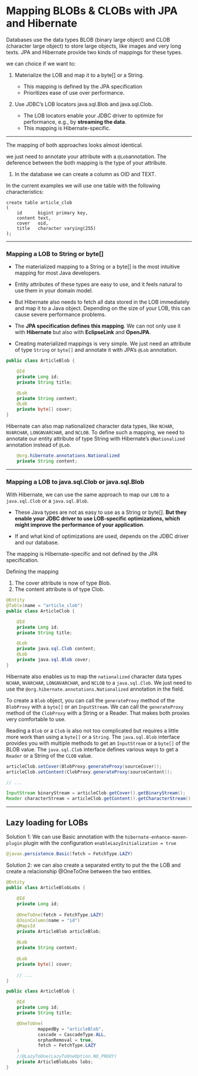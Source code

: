 # Mapping BLOBs & CLOBs with JPA and Hibernate

Databases use the data types BLOB (binary large object) and CLOB (character large object) to store large objects, like images and very long texts. JPA and Hibernate provide two kinds of mappings for these types.


we can choice if we want to:

1. Materialize the LOB and map it to a byte[] or a String. 

    - This mapping is defined by the JPA specification 
    - Prioritizes ease of use over performance.


2. Use JDBC’s LOB locators java.sql.Blob and java.sql.Clob. 

   - The LOB locators enable your JDBC driver to optimize for performance, e.g., by **streaming the data**. 
   - This mapping is Hibernate-specific.

---

The mapping of both approaches looks almost identical. 

we just need to annotate your attribute with a `@Lob`annotation.
The deference between the both mapping is the type of your attribute. 

1. In the database we can create a column as OID and TEXT.

In the current examples we will use one table with the following characteristics:

```
create table article_clob
(
    id      bigint primary key,
    content text,
    cover   oid,
    title   character varying(255)
);
```

--- 

### Mapping a LOB to String or byte[]

- The materialized mapping to a String or a byte[] is the most intuitive mapping for most Java developers. 

- Entity attributes of these types are easy to use, and it feels natural to use them in your domain model.

- But Hibernate also needs to fetch all data stored in the LOB immediately and map it to a Java object. Depending on the size of your LOB, this can cause severe performance problems.

- The **JPA specification defines this mapping**. We can not only use it with **Hibernate** but also with **EclipseLink** and **OpenJPA**.

- Creating materialized mappings is very simple. We just need an attribute of type `String` or `byte[]` and annotate it with JPA’s `@Lob` annotation.

```java
public class ArticleBlob {

    @Id
    private Long id;
    private String title;

    @Lob
    private String content;
    @Lob
    private byte[] cover;
}
```

Hibernate can also map nationalized character data types, like `NCHAR`, `NVARCHAR`, `LONGNVARCHAR`, and `NCLOB`. 
To define such a mapping, we need to annotate our entity attribute of type String with Hibernate’s `@Nationalized` annotation instead of `@Lob`.

```java
    @org.hibernate.annotations.Nationalized
    private String content;
```

---

### Mapping a LOB to java.sql.Clob or java.sql.Blob

With Hibernate, we can use the same approach to map our `LOB` to a `java.sql.Clob` or a `java.sql.Blob`. 

- These Java types are not as easy to use as a String or byte[]. **But they enable your JDBC driver to use LOB-specific optimizations, which might improve the performance of your application**. 

- If and what kind of optimizations are used, depends on the JDBC driver and our database.

The mapping is Hibernate-specific and not defined by the JPA specification.

Defining the mapping

1. The cover attribute is now of type Blob.
2. The content attribute is of type Clob.

```java
@Entity
@Table(name = "article_clob")
public class ArticleClob {

    @Id
    private Long id;
    private String title;

    @Lob
    private java.sql.Clob content;
    @Lob
    private java.sql.Blob cover;
}
```


Hibernate also enables us to map the `nationalized` character data types `NCHAR`, `NVARCHAR`, `LONGNVARCHAR`, and `NCLOB` to a `java.sql.Clob`. 
We just need to use the `@org.hibernate.annotations.Nationalized` annotation in the field.

To create a `Blob` object, you can call the `generateProxy` method of the `BlobProxy` with a `byte[]` or an `InputStream`. 
We can call the `generateProxy` method of the `ClobProxy` with a String or a Reader. That makes both proxies very comfortable to use.

Reading a `Blob` or a `Clob` is also not too complicated but requires a little more work than using a `byte[]` or a `String`. 
The `java.sql.Blob` interface provides you with multiple methods to get an `InputStream` or a `byte[]` of the BLOB value. 
The `java.sql.Clob` interface defines various ways to get a `Reader` or a String of the `CLOB` value.

```java
articleClob.setCover(BlobProxy.generateProxy(sourceCover));
articleClob.setContent(ClobProxy.generateProxy(sourceContent));

// ...

InputStream binaryStream = articleClob.getCover().getBinaryStream();
Reader characterStream = articleClob.getContent().getCharacterStream();
```
---

## Lazy loading for LOBs

Solution 1: We can use Basic annotation with the `hibernate-enhance-maven-plugin` plugin with the configuration `enableLazyInitialization = true`

```java
@javax.persistence.Basic(fetch = FetchType.LAZY)
```

Solution 2: we can also create a separated entity to put the the LOB and create a relacionship @OneToOne between the two entities.

```java
@Entity
public class ArticleBlobLobs {
 
    @Id
    private Long id;
     
    @OneToOne(fetch = FetchType.LAZY)
    @JoinColumn(name = "id")
    @MapsId
    private ArticleBlob articleBlob;
     
    @Lob
    private String content;
     
    @Lob
    private byte[] cover;
 
    // ...
}
```

```java
public class ArticleBlob {

    @Id
    private Long id;
    private String title;

    @OneToOne(
            mappedBy = "articleBlob",
            cascade = CascadeType.ALL,
            orphanRemoval = true,
            fetch = FetchType.LAZY
    )
    //@LazyToOne(LazyToOneOption.NO_PROXY)
    private ArticleBlobLobs lobs;
}
```